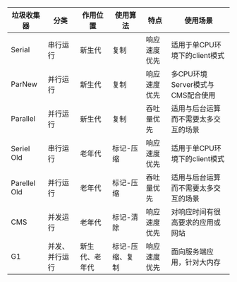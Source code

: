 
| 垃圾收集器 | 分类 |作用位置  | 使用算法 |特点  |使用场景  |
| --- | --- | --- | --- | --- | --- |
| Serial | 串行运行 | 新生代 |复制  |响应速度优先| 适用于单CPU环境下的client模式 |
| ParNew |并行运行  |新生代  |复制  |响应速度优先  | 多CPU环境Server模式与CMS配合使用 |
| Parallel |并行运行  |新生代  | 复制 |吞吐量优先  | 适用与后台运算而不需要太多交互的场景 |
| Seriel Old |串行运行  | 老年代 |标记-压缩  |响应速度优先  | 适用于单CPU环境下的client模式  |
|Parellel Old  | 并行运行 | 老年代 | 标记-压缩 |吞吐量优先  | 适用与后台运算而不需要太多交互的场景  |
|CMS  | 并发运行 | 老年代 |标记-清除  |响应速度优先  | 对响应时间有很高要求的应用或网站 |
|G1 | 并发、并行运行 | 新生代、老年代 |标记-压缩、复制  |响应速度优先  | 面向服务端应用，针对大内存